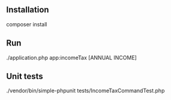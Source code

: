 Installation
------------
composer install

Run
------------
./application.php app:incomeTax [ANNUAL INCOME]

Unit tests
------------
./vendor/bin/simple-phpunit tests/IncomeTaxCommandTest.php